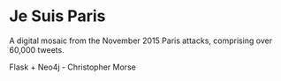 # Je Suis Paris

A digital mosaic from the November 2015 Paris attacks, comprising over 60,000 tweets.

Flask + Neo4j - Christopher Morse
